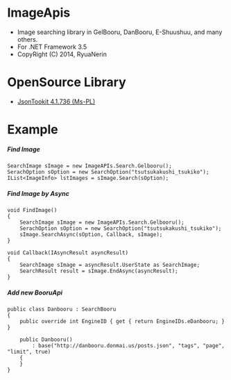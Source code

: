 # ImageApis
- Image searching library in GelBooru, DanBooru, E-Shuushuu, and many others.
- For .NET Framework 3.5
- CopyRight (C) 2014, RyuaNerin

# OpenSource Library
- [JsonTookit 4.1.736 (Ms-PL)](http://jsontoolkit.codeplex.com/)

# Example
##### Find Image
```
SearchImage sImage = new ImageAPIs.Search.Gelbooru();
SerachOption sOption = new SearchOption("tsutsukakushi_tsukiko");
IList<ImageInfo> lstImages = sImage.Search(sOption);
```
##### Find Image by Async
```
void FindImage()
{
    SearchImage sImage = new ImageAPIs.Search.Gelbooru();
    SerachOption sOption = new SearchOption("tsutsukakushi_tsukiko");
    sImage.SearchAsync(sOption, Callback, sImage);
}

void Callback(IAsyncResult asyncResult)
{
	SearchImage sImage = asyncResult.UserState as SearchImage;
	SearchResult result = sImage.EndAsync(asyncResult);
}
```
##### Add new BooruApi
```
public class Danbooru : SearchBooru
{
	public override int EngineID { get { return EngineIDs.eDanbooru; } }

	public Danbooru()
		: base("http://danbooru.donmai.us/posts.json", "tags", "page", "limit", true)
	{
	}
}
```

